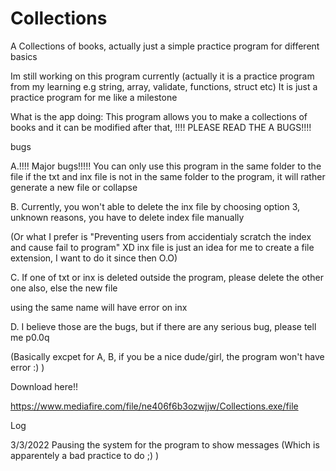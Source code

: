# Collections
A Collections of books, actually just a simple practice program for different basics


Im still working on this program currently (actually it is a practice program from my learning e.g string, array, validate, functions, struct etc)
It is just a practice program for me like a milestone


What is the app doing:
This program allows you to make a collections of books and it can be modified after that,
!!!! PLEASE READ THE A BUGS!!!!

bugs

A.!!!! Major bugs!!!!!
You can only use this program in the same folder to the file
if the txt and inx file is not in the same folder to the program, it will rather generate a new file or collapse

B.
Currently, you won't able to delete the inx file by choosing option 3, unknown reasons, you have to delete 
index file manually


(Or what I prefer is "Preventing users from accidentialy scratch the index and cause fail to program" XD
inx file is just an idea for me to create a file extension, I want to do it since then O.O)


C.
If one of txt or inx is deleted outside the program, please delete the other one also, else the new file

using the same name will have error on inx


D.
I believe those are the bugs, but if there are any serious bug, please tell me p0.0q

(Basically excpet for A, B, if you be a nice dude/girl, the program won't have error :) )


Download here!!



https://www.mediafire.com/file/ne406f6b3ozwjjw/Collections.exe/file


Log

3/3/2022 Pausing the system for the program to show messages (Which is apparentely a bad practice to do ;) )
